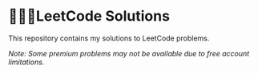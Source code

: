 ﻿# 🧑🏻‍💻LeetCode Solutions

This repository contains my solutions to LeetCode problems.

*Note: Some premium problems may not be available due to free account limitations.*
